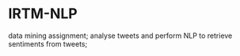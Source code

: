 # IRTM-NLP
data mining assignment; analyse tweets and perform NLP to retrieve sentiments from tweets; 
